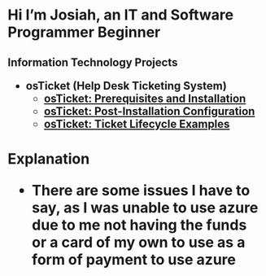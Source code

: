 <h1>Hi I’m Josiah, an IT and Software Programmer Beginner
<h2> Information Technology Projects

- <b>osTicket (Help Desk Ticketing System)</b>
  - [osTicket: Prerequisites and Installation](https://github.com/Josiahfrederick/osticket-prereqs)
  - [osTicket: Post-Installation Configuration](https://github.com/Josiahfrederick/post-install-config)
  - [osTicket: Ticket Lifecycle Examples](https://github.com/Josiahfrederick/ticket-lifecycle)

<h1>Explanation

- There are some issues I have to say, as I was unable to use azure due to me not having the funds or a card of my own to use as a form of payment to use azure 






